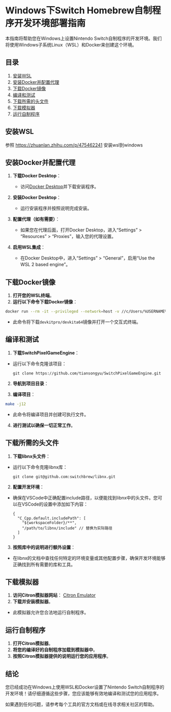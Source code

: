 # Windows下Switch Homebrew自制程序开发环境部署指南

本指南将帮助您在Windows上设置Nintendo Switch自制程序的开发环境。我们将使用Windows子系统Linux（WSL）和Docker来创建这个环境。

## 目录
1. [安装WSL](#安装wsl)
2. [安装Docker并配置代理](#安装docker并配置代理)
3. [下载Docker镜像](#下载docker镜像)
4. [编译和测试](#编译和测试)
5. [下载所需的头文件](#下载所需的头文件)
6. [下载模拟器](#下载模拟器)
7. [运行自制程序](#运行自制程序)

## 安装WSL
参照 https://zhuanlan.zhihu.com/p/475462241 安装wsl到windows
## 安装Docker并配置代理

1. **下载Docker Desktop**：
   - 访问[Docker Desktop](https://www.docker.com/products/docker-desktop)并下载安装程序。

2. **安装Docker Desktop**：
   - 运行安装程序并按照说明完成安装。

3. **配置代理（如有需要）**：
   - 如果您在代理后面，打开Docker Desktop，进入“Settings” > “Resources” > “Proxies”，输入您的代理设置。

4. **启用WSL集成**：
   - 在Docker Desktop中，进入“Settings” > “General”，启用“Use the WSL 2 based engine”。

## 下载Docker镜像

1. **打开您的WSL终端**。
2. **运行以下命令下载Docker镜像**：

``` bash
docker run --rm -it --privileged --network=host -v //c/Users/%USERNAME%/workspace:/workspace devkitpro/devkita64:latest
``` 

- 此命令将下载`devkitpro/devkita64`镜像并打开一个交互式终端。

## 编译和测试

1. **下载SwitchPixelGameEngine**：
- 运行以下命令克隆该项目：
  ```
  git clone https://github.com/tiansongyu/SwitchPixelGameEngine.git
  ```

2. **导航到项目目录**：

3. **编译项目**：
``` bash 
make -j12
``` 

- 此命令将编译项目并创建可执行文件。

4. **进行测试以确保一切正常工作**。

## 下载所需的头文件

1. **下载libnx头文件**：
- 运行以下命令克隆libnx库：
  ```
  git clone git@github.com:switchbrew/libnx.git
  ```

2. **配置开发环境**：
- 确保在VSCode中正确配置include路径，以便能找到libnx中的头文件。您可以在VSCode的设置中添加如下内容：

  ```
  {
    "C_Cpp.default.includePath": [
      "${workspaceFolder}/**",
      "/path/to/libnx/include" // 替换为实际路径
    ]
  }
  ```

3. **按照库中的说明进行额外设置**：
- 在libnx的文档中查找任何特定的环境变量或其他配置步骤，确保开发环境能够正确找到所有需要的库和工具。

## 下载模拟器

1. **访问Citron模拟器网站**： [Citron Emulator](https://citron-emu.pro/)
2. **下载并安装模拟器**。
- 此模拟器允许您合法地运行自制程序。

## 运行自制程序

1. **打开Citron模拟器**。
2. **将您的编译好的自制程序加载到模拟器中**。
3. **按照Citron模拟器提供的说明运行您的应用程序**。

## 结论

您已经成功在Windows上使用WSL和Docker设置了Nintendo Switch自制程序的开发环境！请仔细遵循这些步骤，您应该能够有效地编译和测试您的应用程序。

如果遇到任何问题，请参考每个工具的官方文档或在线寻求相关社区的帮助。
